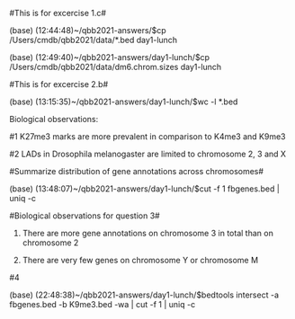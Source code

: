 #This is for excercise 1.c#

(base) (12:44:48)~/qbb2021-answers/$cp /Users/cmdb/qbb2021/data/*.bed day1-lunch

(base) (12:49:40)~/qbb2021-answers/day1-lunch/$cp /Users/cmdb/qbb2021/data/dm6.chrom.sizes day1-lunch

#This is for excercise 2.b#

(base) (13:15:35)~/qbb2021-answers/day1-lunch/$wc -l *.bed

Biological observations:

#1 K27me3 marks are more prevalent in comparison to K4me3 and K9me3

#2 LADs in Drosophila melanogaster are limited to chromosome 2, 3 and X

#Summarize distribution of gene annotations across chromosomes#

(base) (13:48:07)~/qbb2021-answers/day1-lunch/$cut -f 1 fbgenes.bed | uniq -c

#Biological observations for question 3#

1. There are more gene annotations on chromosome 3 in total than on chromosome 2

2. There are very few genes on chromosome Y or chromosome M

#4 

(base) (22:48:38)~/qbb2021-answers/day1-lunch/$bedtools intersect -a fbgenes.bed -b K9me3.bed -wa | cut -f 1 | uniq -c  

